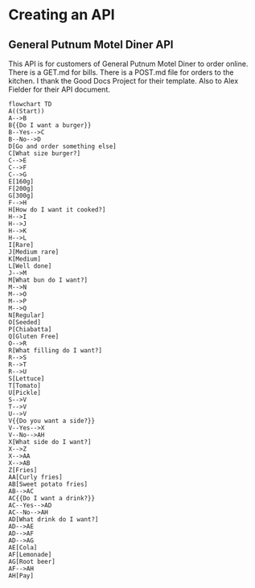 # Creating an API
## General Putnum Motel Diner API
This API is for customers of General Putnum Motel Diner to order online.
There is a GET.md for bills. There is a POST.md file for orders to the kitchen. I thank the Good Docs Project for their template. Also to Alex Fielder for their API document.  
```mermaid
flowchart TD
A((Start))
A-->B
B{{Do I want a burger}}
B--Yes-->C
B--No-->D
D[Go and order something else]
C[What size burger?]
C-->E
C-->F
C-->G
E[160g]
F[200g]
G[300g]
F-->H
H[How do I want it cooked?]
H-->I
H-->J
H-->K
H-->L
I[Rare]
J[Medium rare]
K[Medium]
L[Well done]
J-->M
M[What bun do I want?]
M-->N
M-->O
M-->P
M-->Q
N[Regular]
O[Seeded]
P[Chiabatta]
Q[Gluten Free]
O-->R
R[What filling do I want?]
R-->S
R-->T
R-->U
S[Lettuce]
T[Tomato]
U[Pickle]
S-->V
T-->V
U-->V
V{{Do you want a side?}}
V--Yes-->X
V--No-->AH
X[What side do I want?]
X-->Z
X-->AA
X-->AB
Z[Fries]
AA[Curly fries]
AB[Sweet potato fries]
AB-->AC
AC{{Do I want a drink?}}
AC--Yes-->AD
AC--No-->AH
AD[What drink do I want?]
AD-->AE
AD-->AF
AD-->AG
AE[Cola]
AF[Lemonade]
AG[Root beer]
AF-->AH
AH[Pay]

